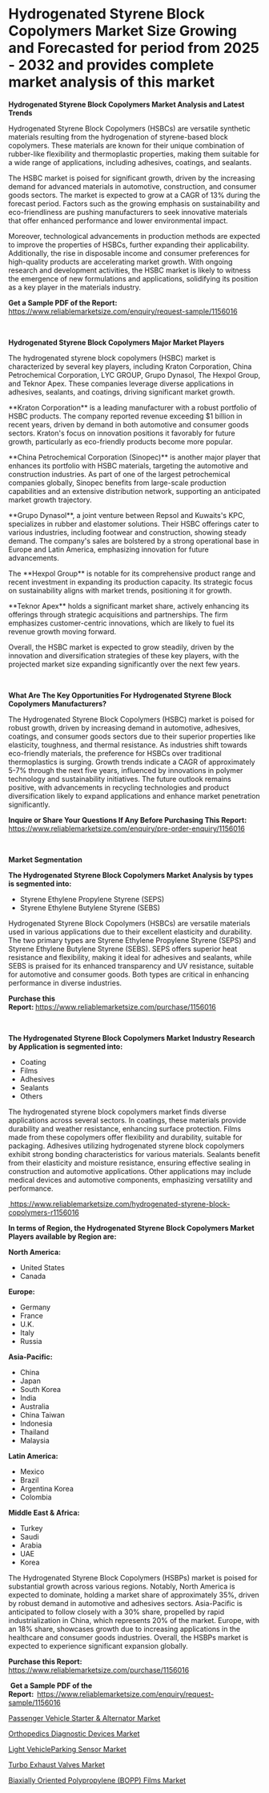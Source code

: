 <p><h1>Hydrogenated Styrene Block Copolymers Market Size Growing and Forecasted for period from 2025 - 2032 and provides complete market analysis of this market</h1></p><p><strong>Hydrogenated Styrene Block Copolymers Market Analysis and Latest Trends</strong></p>
<p><p>Hydrogenated Styrene Block Copolymers (HSBCs) are versatile synthetic materials resulting from the hydrogenation of styrene-based block copolymers. These materials are known for their unique combination of rubber-like flexibility and thermoplastic properties, making them suitable for a wide range of applications, including adhesives, coatings, and sealants. </p><p>The HSBC market is poised for significant growth, driven by the increasing demand for advanced materials in automotive, construction, and consumer goods sectors. The market is expected to grow at a CAGR of 13% during the forecast period. Factors such as the growing emphasis on sustainability and eco-friendliness are pushing manufacturers to seek innovative materials that offer enhanced performance and lower environmental impact. </p><p>Moreover, technological advancements in production methods are expected to improve the properties of HSBCs, further expanding their applicability. Additionally, the rise in disposable income and consumer preferences for high-quality products are accelerating market growth. With ongoing research and development activities, the HSBC market is likely to witness the emergence of new formulations and applications, solidifying its position as a key player in the materials industry.</p></p>
<p><strong>Get a Sample PDF of the Report:&nbsp;</strong> <a href="https://www.reliablemarketsize.com/enquiry/request-sample/1156016?utm_campaign=1897&utm_medium=2&utm_source=Github&utm_content=ia&utm_term=30012025&utm_id=hydrogenated-styrene-block-copolymers">https://www.reliablemarketsize.com/enquiry/request-sample/1156016</a></p>
<p>&nbsp;</p>
<p><strong>Hydrogenated Styrene Block Copolymers Major Market Players</strong></p>
<p><p>The hydrogenated styrene block copolymers (HSBC) market is characterized by several key players, including Kraton Corporation, China Petrochemical Corporation, LYC GROUP, Grupo Dynasol, The Hexpol Group, and Teknor Apex. These companies leverage diverse applications in adhesives, sealants, and coatings, driving significant market growth.</p><p>**Kraton Corporation** is a leading manufacturer with a robust portfolio of HSBC products. The company reported revenue exceeding $1 billion in recent years, driven by demand in both automotive and consumer goods sectors. Kraton's focus on innovation positions it favorably for future growth, particularly as eco-friendly products become more popular.</p><p>**China Petrochemical Corporation (Sinopec)** is another major player that enhances its portfolio with HSBC materials, targeting the automotive and construction industries. As part of one of the largest petrochemical companies globally, Sinopec benefits from large-scale production capabilities and an extensive distribution network, supporting an anticipated market growth trajectory.</p><p>**Grupo Dynasol**, a joint venture between Repsol and Kuwaits's KPC, specializes in rubber and elastomer solutions. Their HSBC offerings cater to various industries, including footwear and construction, showing steady demand. The company's sales are bolstered by a strong operational base in Europe and Latin America, emphasizing innovation for future advancements.</p><p>The **Hexpol Group** is notable for its comprehensive product range and recent investment in expanding its production capacity. Its strategic focus on sustainability aligns with market trends, positioning it for growth.</p><p>**Teknor Apex** holds a significant market share, actively enhancing its offerings through strategic acquisitions and partnerships. The firm emphasizes customer-centric innovations, which are likely to fuel its revenue growth moving forward.</p><p>Overall, the HSBC market is expected to grow steadily, driven by the innovation and diversification strategies of these key players, with the projected market size expanding significantly over the next few years.</p></p>
<p>&nbsp;</p>
<p><strong>What Are The Key Opportunities For Hydrogenated Styrene Block Copolymers Manufacturers?</strong></p>
<p><p>The Hydrogenated Styrene Block Copolymers (HSBC) market is poised for robust growth, driven by increasing demand in automotive, adhesives, coatings, and consumer goods sectors due to their superior properties like elasticity, toughness, and thermal resistance. As industries shift towards eco-friendly materials, the preference for HSBCs over traditional thermoplastics is surging. Growth trends indicate a CAGR of approximately 5-7% through the next five years, influenced by innovations in polymer technology and sustainability initiatives. The future outlook remains positive, with advancements in recycling technologies and product diversification likely to expand applications and enhance market penetration significantly.</p></p>
<p><strong>Inquire or Share Your Questions If Any Before Purchasing This Report:</strong> <a href="https://www.reliablemarketsize.com/enquiry/pre-order-enquiry/1156016?utm_campaign=1897&utm_medium=2&utm_source=Github&utm_content=ia&utm_term=30012025&utm_id=hydrogenated-styrene-block-copolymers">https://www.reliablemarketsize.com/enquiry/pre-order-enquiry/1156016</a></p>
<p>&nbsp;</p>
<p><strong>Market Segmentation</strong></p>
<p><strong>The Hydrogenated Styrene Block Copolymers Market Analysis by types is segmented into:</strong></p>
<p><ul><li>Styrene Ethylene Propylene Styrene (SEPS)</li><li>Styrene Ethylene Butylene Styrene (SEBS)</li></ul></p>
<p><p>Hydrogenated Styrene Block Copolymers (HSBCs) are versatile materials used in various applications due to their excellent elasticity and durability. The two primary types are Styrene Ethylene Propylene Styrene (SEPS) and Styrene Ethylene Butylene Styrene (SEBS). SEPS offers superior heat resistance and flexibility, making it ideal for adhesives and sealants, while SEBS is praised for its enhanced transparency and UV resistance, suitable for automotive and consumer goods. Both types are critical in enhancing performance in diverse industries.</p></p>
<p><strong>Purchase this Report:&nbsp;</strong><a href="https://www.reliablemarketsize.com/purchase/1156016?utm_campaign=1897&utm_medium=2&utm_source=Github&utm_content=ia&utm_term=30012025&utm_id=hydrogenated-styrene-block-copolymers">https://www.reliablemarketsize.com/purchase/1156016</a></p>
<p>&nbsp;</p>
<p><strong>The Hydrogenated Styrene Block Copolymers Market Industry Research by Application is segmented into:</strong></p>
<p><ul><li>Coating</li><li>Films</li><li>Adhesives</li><li>Sealants</li><li>Others</li></ul></p>
<p><p>The hydrogenated styrene block copolymers market finds diverse applications across several sectors. In coatings, these materials provide durability and weather resistance, enhancing surface protection. Films made from these copolymers offer flexibility and durability, suitable for packaging. Adhesives utilizing hydrogenated styrene block copolymers exhibit strong bonding characteristics for various materials. Sealants benefit from their elasticity and moisture resistance, ensuring effective sealing in construction and automotive applications. Other applications may include medical devices and automotive components, emphasizing versatility and performance.</p></p>
<p><a href="https://www.reliablemarketsize.com/hydrogenated-styrene-block-copolymers-r1156016?utm_campaign=1897&utm_medium=2&utm_source=Github&utm_content=ia&utm_term=30012025&utm_id=hydrogenated-styrene-block-copolymers">&nbsp;https://www.reliablemarketsize.com/hydrogenated-styrene-block-copolymers-r1156016</a></p>
<p><strong>In terms of Region, the Hydrogenated Styrene Block Copolymers Market Players available by Region are:</strong></p>
<p>
    <p> <strong> North America: </strong>
        <ul>
            <li>United States</li>
            <li>Canada</li>
        </ul>
        </p> 
    <p> <strong> Europe: </strong>
        <ul>
            <li>Germany</li>
            <li>France</li>
            <li>U.K.</li>
            <li>Italy</li>
            <li>Russia</li>
        </ul>
        </p> 
    <p> <strong> Asia-Pacific: </strong>
        <ul>
            <li>China</li>
            <li>Japan</li>
            <li>South Korea</li>
            <li>India</li>
            <li>Australia</li>
            <li>China Taiwan</li>
            <li>Indonesia</li>
            <li>Thailand</li>
            <li>Malaysia</li>
        </ul>
        </p> 
    <p> <strong> Latin America: </strong>
        <ul>
            <li>Mexico</li>
            <li>Brazil</li>
            <li>Argentina Korea</li>
            <li>Colombia</li>
        </ul>
        </p> 
    <p> <strong> Middle East & Africa: </strong>
        <ul>
            <li>Turkey</li>
            <li>Saudi</li>
            <li>Arabia</li>
            <li>UAE</li>
            <li>Korea</li>
        </ul>
    </p>
    </p>
<p><p>The Hydrogenated Styrene Block Copolymers (HSBPs) market is poised for substantial growth across various regions. Notably, North America is expected to dominate, holding a market share of approximately 35%, driven by robust demand in automotive and adhesives sectors. Asia-Pacific is anticipated to follow closely with a 30% share, propelled by rapid industrialization in China, which represents 20% of the market. Europe, with an 18% share, showcases growth due to increasing applications in the healthcare and consumer goods industries. Overall, the HSBPs market is expected to experience significant expansion globally.</p></p>
<p><strong>Purchase this Report: </strong><a href="https://www.reliablemarketsize.com/purchase/1156016?utm_campaign=1897&utm_medium=2&utm_source=Github&utm_content=ia&utm_term=30012025&utm_id=hydrogenated-styrene-block-copolymers">https://www.reliablemarketsize.com/purchase/1156016</a></p>
<p>&nbsp;<strong>Get a Sample PDF of the Report:&nbsp;&nbsp;</strong><a href="https://www.reliablemarketsize.com/enquiry/request-sample/1156016?utm_campaign=1897&utm_medium=2&utm_source=Github&utm_content=ia&utm_term=30012025&utm_id=hydrogenated-styrene-block-copolymers">https://www.reliablemarketsize.com/enquiry/request-sample/1156016</a></p>
<p><strong></strong></p>
<p><p><a href="https://www.linkedin.com/pulse/passenger-vehicle-starter-alternator-market-analysis-product-ylr6f?utm_campaign=1897&utm_medium=2&utm_source=Github&utm_content=ia&utm_term=30012025&utm_id=hydrogenated-styrene-block-copolymers">Passenger Vehicle Starter & Alternator Market</a></p><p><a href="https://www.linkedin.com/pulse/forecasting-orthopedics-diagnostic-devices-market-growth-bczbf?utm_campaign=1897&utm_medium=2&utm_source=Github&utm_content=ia&utm_term=30012025&utm_id=hydrogenated-styrene-block-copolymers">Orthopedics Diagnostic Devices Market</a></p><p><a href="https://www.linkedin.com/pulse/current-evaluation-future-outlook-light-vehicleparking-segof?utm_campaign=1897&utm_medium=2&utm_source=Github&utm_content=ia&utm_term=30012025&utm_id=hydrogenated-styrene-block-copolymers">Light VehicleParking Sensor Market</a></p><p><a href="https://www.linkedin.com/pulse/complete-analysis-turbo-exhaust-valves-market-size-segments-30zuf?utm_campaign=1897&utm_medium=2&utm_source=Github&utm_content=ia&utm_term=30012025&utm_id=hydrogenated-styrene-block-copolymers">Turbo Exhaust Valves Market</a></p><p><a href="https://www.linkedin.com/pulse/biaxially-oriented-polypropylene-bopp-films-market-research-sblpf?utm_campaign=1897&utm_medium=2&utm_source=Github&utm_content=ia&utm_term=30012025&utm_id=hydrogenated-styrene-block-copolymers">Biaxially Oriented Polypropylene (BOPP) Films Market</a></p></p>